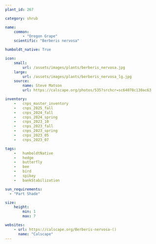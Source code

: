 ```yaml
---
plant_id: 267

category: shrub

name: 
    common: 
        - "Oregon Grape" 
    scientific: "Berberis nervosa"   

humboldt_native: True

icon: 
    small: 
        url: /assets/images/plants/berberis_nervosa.jpg 
    large: 
        url: /assets/images/plants/berberis_nervosa_lg.jpg 
    source: 
        name: Steve Matson 
        url: https://calscape.org/photos/535?srchcr=sc64078c130ac63 

inventory: 
    -   cnps_master_inventory
    -   cnps_2025_fall
    -   cnps_2024_fall
    -   cnps_2024_spring
    -   cnps_2023_10
    -   cnps_2023_fall
    -   cnps_2023_spring
    -   cnps_2023_05
    -   cnps_2023_07 

tags:  
    -   humboldtNative
    -   hedge
    -   butterfly
    -   bee
    -   bird
    -   spikey
    -   bankStabilization

sun_requirements:
  - "Part Shade"

size:
    height: 
        min: 1
        max: 7

websites:
    - url: https://calscape.org/Berberis-nervosa-()
      name: "Calscape"
---
```





